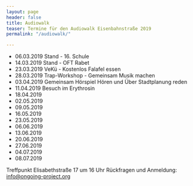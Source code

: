 ```yaml
---
layout: page
header: false
title: Audiowalk
teaser: Termine für den Audiowalk Eisenbahnstraße 2019
permalink: "/audiowalk/"

---
```

* 06.03.2019 Stand - 16. Schule
* 14.03.2019 Stand - OFT Rabet
* 23.03.2019 VeKü - Kostenlos Falafel essen
* 28.03.2019 Trap-Workshop - Gemeinsam Musik machen
* 03.04.2019 Gemeinsam Hörspiel Hören und Über Stadtplanung reden
* 11.04.2019 Besuch im Erythrosin
* 18.04.2019
* 02.05.2019
* 09.05.2019
* 16.05.2019
* 23.05.2019
* 06.06.2019
* 13.06.2019
* 20.06.2019
* 27.06.2019
* 04.07.2019
* 08.07.2019

Treffpunkt Elisabethstraße 17 um 16 Uhr
Rückfragen und Anmeldung: info@ongoing-project.org